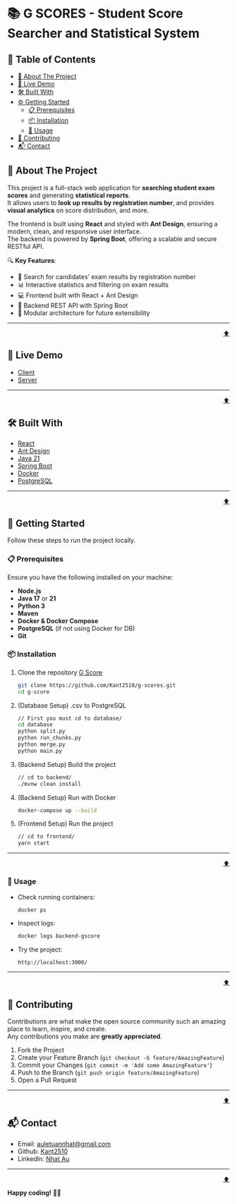 <a id="readme-top"></a>

# 📚 G SCORES - Student Score Searcher and Statistical System

<!-- TABLE OF CONTENTS -->

## 🚩 Table of Contents

-   [🧠 About The Project](#-about-the-project)
-   [📌 Live Demo](#-live-demo)
-   [🛠️ Built With](#️-built-with)
-   [⚙️ Getting Started](#-getting-started)
    -   [📋 Prerequisites](#-prerequisites)
    -   [📦 Installation](#-installation)
    -   [🚀 Usage](#-usage)
-   [🤝 Contributing](#-contributing)
-   [📬 Contact](#-contact)

<!-- ABOUT THE PROJECT -->

## 🧠 About The Project

This project is a full-stack web application for **searching student exam scores** and generating **statistical reports**.  
It allows users to **look up results by registration number**, and provides **visual analytics** on score distribution, and more.

The frontend is built using **React** and styled with **Ant Design**, ensuring a modern, clean, and responsive user interface.  
The backend is powered by **Spring Boot**, offering a scalable and secure RESTful API.

🔍 **Key Features**:

-   🔎 Search for candidates’ exam results by registration number
-   📊 Interactive statistics and filtering on exam results
-   💻 Frontend built with React + Ant Design
-   🚀 Backend REST API with Spring Boot
-   🧩 Modular architecture for future extensibility

---

<p align="right"><a href="#readme-top">⬆️</a></p>

## 📌 Live Demo

-   [Client](https://g-scores-one.vercel.app/)
-   [Server](https://backend-gscore-latest.onrender.com/api/v1/)

---

<p align="right"><a href="#readme-top">⬆️</a></p>

## 🛠️ Built With

-   [React](https://react.dev/)
-   [Ant Design](https://ant.design/)
-   [Java 21](https://www.oracle.com/java/)
-   [Spring Boot](https://spring.io/projects/spring-boot)
-   [Docker](https://www.docker.com/)
-   [PostgreSQL](https://www.postgresql.org/)

---

<p align="right"><a href="#readme-top">⬆️</a></p>

<!-- GETTING STARTED -->

## 🚀 Getting Started

Follow these steps to run the project locally.

### 📋 Prerequisites

Ensure you have the following installed on your machine:

-   **Node.js**
-   **Java 17** or **21**
-   **Python 3**
-   **Maven**
-   **Docker & Docker Compose**
-   **PostgreSQL** (if not using Docker for DB)
-   **Git**

### 📦 Installation

1. Clone the repository [G Score](https://github.com/Kant2510/g-scores)
    ```bash
    git clone https://github.com/Kant2510/g-scores.git
    cd g-score
    ```
2. (Database Setup) .csv to PostgreSQL
    ```bash
    // First you must cd to database/
    cd database
    python split.py
    python run_chunks.py
    python merge.py
    python main.py
    ```
3. (Backend Setup) Build the project
    ```bash
    // cd to backend/
    ./mvnw clean install
    ```
4. (Backend Setup) Run with Docker
    ```bash
    docker-compose up --build
    ```
5. (Frontend Setup) Run the project
    ```bash
    // cd to frontend/
    yarn start
    ```

---

<p align="right"><a href="#readme-top">⬆️</a></p>

<!-- USAGE EXAMPLES -->

### 📜 Usage

-   Check running containers:
    ```bash
    docker ps
    ```
-   Inspect logs:
    ```bash
    docker logs backend-gscore
    ```
-   Try the project:
    ```
    http://localhost:3000/
    ```

---

<p align="right"><a href="#readme-top">⬆️</a></p>

## 🤝 Contributing

Contributions are what make the open source community such an amazing place to learn, inspire, and create.  
Any contributions you make are **greatly appreciated**.

1. Fork the Project
2. Create your Feature Branch (`git checkout -b feature/AmazingFeature`)
3. Commit your Changes (`git commit -m 'Add some AmazingFeature'`)
4. Push to the Branch (`git push origin feature/AmazingFeature`)
5. Open a Pull Request

---

<p align="right"><a href="#readme-top">⬆️</a></p>

## 📬 Contact

-   Email: [auletuannhat@gmail.com](mailto:auletuannhat@gmail.com)
-   Github: [Kant2510](https://github.com/Kant2510/ielts-learning-backend-system)
-   LinkedIn: [Nhat Au](https://www.linkedin.com/in/nhat-au-73a629283)

---

<p align="right"><a href="#readme-top">⬆️</a></p>

**Happy coding!** 🚀✨
